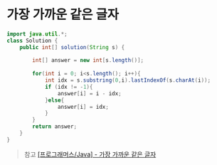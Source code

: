 # 가장 가까운 같은 글자

```Java
import java.util.*;
class Solution {
    public int[] solution(String s) {
        
        int[] answer = new int[s.length()];
        
        for(int i = 0; i<s.length(); i++){
            int idx = s.substring(0,i).lastIndexOf(s.charAt(i));
            if (idx != -1){
                answer[i] = i - idx;
            }else{
                answer[i] = idx;
            }
        }
        return answer;
    }
}
```

>참고
[[프로그래머스/Java] - 가장 가까운 같은 글자](https://velog.io/@se_bb/%ED%94%84%EB%A1%9C%EA%B7%B8%EB%9E%98%EB%A8%B8%EC%8A%A4Java-%EA%B0%80%EC%9E%A5-%EA%B0%80%EA%B9%8C%EC%9A%B4-%EA%B0%99%EC%9D%80-%EA%B8%80%EC%9E%90)
